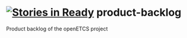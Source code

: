 [![Stories in Ready](https://badge.waffle.io/openETCS/product-backlog.png?label=ready&title=Ready)](https://waffle.io/openETCS/product-backlog)
product-backlog
===============

Product backlog of the openETCS project
